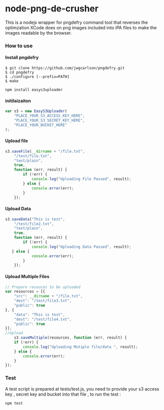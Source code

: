 node-png-de-crusher
==============
This is a nodejs wrapper for pngdefry command tool that reverses the optimzation XCode does on png images included into iPA files to make the images readable by the browser.

 
### How to use 

#### Install pngdefry
```
$ git clone https://github.com/jwgcarlson/pngdefry.git
$ cd pngdefry
$ ./configure [--prefix=PATH]
$ make
```



```
npm install easys3uploader
```

#### initilaizaiton

```javascript
var s3 = new EasyS3Uploader(
    "PLACE_YOUR_S3_ACCESS_KEY_HERE",
    "PLACE_YOUR_S3_SECRET_KEY_HERE",
    "PLACE_YOUR_BUCKET_HERE"
);
```

#### Upload file

```javascript
s3.saveFile(__dirname + "/file.txt",
    "/test/file.txt",
    "text/plain",
    true,
    function (err, result) {
        if (!err) {
            console.log("Uploading File Passed", result);
        } else {
            console.error(err);
        }
    });
```

#### Upload Data

```javascript
s3.saveData("This is test",
    "/test/file2.txt",
    "text/plain",
    true,
    function (err, result) {
        if (!err) {
            console.log("Uploading Data Passed", result);
   } else {
            console.error(err);
        }
    });
```


#### Upload Multiple Files 


```javascript
// Prepare resouces to be uploaded 
var resources = [{
    "src": __dirname + "/file.txt",
    "dest": "/test/file3.txt",
    "public": true
}, {
    "data": "This is test",
    "dest": "/test/file4.txt",
    "public": true
}];
//Upload 
    s3.saveMultiple(resources, function (err, result) {
    if (!err) {
        console.log("Uploading Mutiple file/data ", result);
    } else {
        console.error(err);
    }
});
```

### Test

A test script is prepared at tests/test.js, you need to provide your s3 access key , secret key and bucket into that file , to run the test :

```javascript
npm test
```


